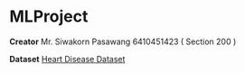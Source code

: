 # MLProject

**Creator** Mr. Siwakorn Pasawang 6410451423 ( Section 200 )

**Dataset** [Heart Disease Dataset](https://www.kaggle.com/datasets/johnsmith88/heart-disease-dataset)